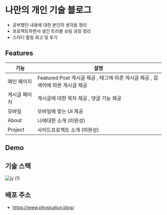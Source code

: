 # 나만의 개인 기술 블로그

- 공부했던 내용에 대한 본인의 생각을 정리
- 프로젝트하면서 생긴 트러블 슈팅 과정 정리
- 스터디 활동 회고 및 후기

## Features
| 기능               | 설명                                                             |
| ------------------ | ---------------------------------------------------------------- |
| 메인 페이지  | Featured Post 게시글 제공 , 태그에 따른 게시글 제공 , 검색어에 따른 게시글 제공 |
| 게시글 페이지| 게시글에 대한 목차 제공 , 댓글 기능 제공|
| 모바일 | 모바일에 맞는 UI 제공 |
| About | 나에대한 소개 (미완성) |
| Project | 사이드프로젝트 소개 (미완성) |

## Demo

## 기술 스택
![jy (1)](https://github.com/AllRightJunyoung/blog-project/assets/100929485/b474d08d-eb85-4bf4-af1b-87bbecbe46f5)


## 배포 주소

- https://www.physicaljun.blog/
